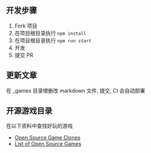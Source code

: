 ## 开发步骤

1. Fork 项目
2. 在项目根目录执行 `npm install`
3. 在项目根目录执行 `npm run start`
4. 开发
5. 提交 PR

## 更新文章

在 _games 目录增删改 markdown 文件, 提交, CI 会自动部署

## 开源游戏目录

在以下资料中查找好玩的游戏

- [Open Source Game Clones](https://osgameclones.com/)
- [List of Open Source Games](https://trilarion.github.io/opensourcegames/)